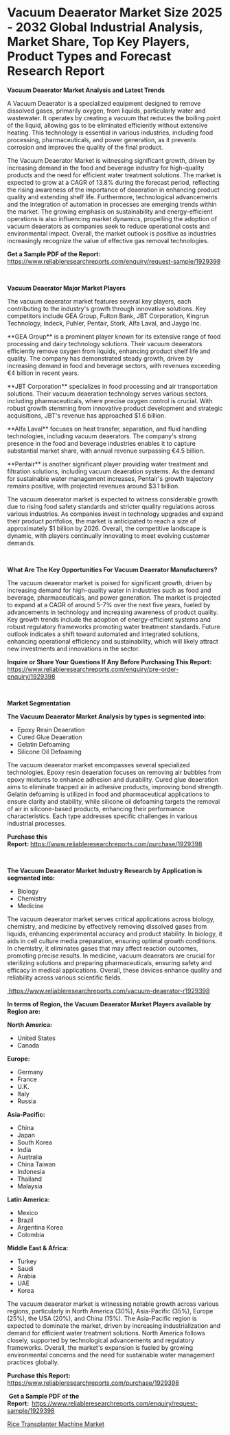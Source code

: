 <p><h1>Vacuum Deaerator Market Size 2025 - 2032 Global Industrial Analysis, Market Share, Top Key Players, Product Types and Forecast Research Report</h1></p><p><strong>Vacuum Deaerator Market Analysis and Latest Trends</strong></p>
<p><p>A Vacuum Deaerator is a specialized equipment designed to remove dissolved gases, primarily oxygen, from liquids, particularly water and wastewater. It operates by creating a vacuum that reduces the boiling point of the liquid, allowing gas to be eliminated efficiently without extensive heating. This technology is essential in various industries, including food processing, pharmaceuticals, and power generation, as it prevents corrosion and improves the quality of the final product.</p><p>The Vacuum Deaerator Market is witnessing significant growth, driven by increasing demand in the food and beverage industry for high-quality products and the need for efficient water treatment solutions. The market is expected to grow at a CAGR of 13.8% during the forecast period, reflecting the rising awareness of the importance of deaeration in enhancing product quality and extending shelf life. Furthermore, technological advancements and the integration of automation in processes are emerging trends within the market. The growing emphasis on sustainability and energy-efficient operations is also influencing market dynamics, propelling the adoption of vacuum deaerators as companies seek to reduce operational costs and environmental impact. Overall, the market outlook is positive as industries increasingly recognize the value of effective gas removal technologies.</p></p>
<p><strong>Get a Sample PDF of the Report:&nbsp;</strong> <a href="https://www.reliableresearchreports.com/enquiry/request-sample/1929398?utm_campaign=3084&utm_medium=2&utm_source=Github&utm_content=ia&utm_term=29032025&utm_id=vacuum-deaerator">https://www.reliableresearchreports.com/enquiry/request-sample/1929398</a></p>
<p>&nbsp;</p>
<p><strong>Vacuum Deaerator Major Market Players</strong></p>
<p><p>The vacuum deaerator market features several key players, each contributing to the industry's growth through innovative solutions. Key competitors include GEA Group, Fulton Bank, JBT Corporation, Kingrun Technology, Indeck, Puhler, Pentair, Stork, Alfa Laval, and Jaygo Inc.</p><p>**GEA Group** is a prominent player known for its extensive range of food processing and dairy technology solutions. Their vacuum deaerators efficiently remove oxygen from liquids, enhancing product shelf life and quality. The company has demonstrated steady growth, driven by increasing demand in food and beverage sectors, with revenues exceeding €4 billion in recent years.</p><p>**JBT Corporation** specializes in food processing and air transportation solutions. Their vacuum deaeration technology serves various sectors, including pharmaceuticals, where precise oxygen control is crucial. With robust growth stemming from innovative product development and strategic acquisitions, JBT's revenue has approached $1.6 billion.</p><p>**Alfa Laval** focuses on heat transfer, separation, and fluid handling technologies, including vacuum deaerators. The company's strong presence in the food and beverage industries enables it to capture substantial market share, with annual revenue surpassing €4.5 billion.</p><p>**Pentair** is another significant player providing water treatment and filtration solutions, including vacuum deaeration systems. As the demand for sustainable water management increases, Pentair's growth trajectory remains positive, with projected revenues around $3.1 billion.</p><p>The vacuum deaerator market is expected to witness considerable growth due to rising food safety standards and stricter quality regulations across various industries. As companies invest in technology upgrades and expand their product portfolios, the market is anticipated to reach a size of approximately $1 billion by 2026. Overall, the competitive landscape is dynamic, with players continually innovating to meet evolving customer demands.</p></p>
<p>&nbsp;</p>
<p><strong>What Are The Key Opportunities For Vacuum Deaerator Manufacturers?</strong></p>
<p><p>The vacuum deaerator market is poised for significant growth, driven by increasing demand for high-quality water in industries such as food and beverage, pharmaceuticals, and power generation. The market is projected to expand at a CAGR of around 5-7% over the next five years, fueled by advancements in technology and increasing awareness of product quality. Key growth trends include the adoption of energy-efficient systems and robust regulatory frameworks promoting water treatment standards. Future outlook indicates a shift toward automated and integrated solutions, enhancing operational efficiency and sustainability, which will likely attract new investments and innovations in the sector.</p></p>
<p><strong>Inquire or Share Your Questions If Any Before Purchasing This Report:</strong> <a href="https://www.reliableresearchreports.com/enquiry/pre-order-enquiry/1929398?utm_campaign=3084&utm_medium=2&utm_source=Github&utm_content=ia&utm_term=29032025&utm_id=vacuum-deaerator">https://www.reliableresearchreports.com/enquiry/pre-order-enquiry/1929398</a></p>
<p>&nbsp;</p>
<p><strong>Market Segmentation</strong></p>
<p><strong>The Vacuum Deaerator Market Analysis by types is segmented into:</strong></p>
<p><ul><li>Epoxy Resin Deaeration</li><li>Cured Glue Deaeration</li><li>Gelatin Defoaming</li><li>Silicone Oil Defoaming</li></ul></p>
<p><p>The vacuum deaerator market encompasses several specialized technologies. Epoxy resin deaeration focuses on removing air bubbles from epoxy mixtures to enhance adhesion and durability. Cured glue deaeration aims to eliminate trapped air in adhesive products, improving bond strength. Gelatin defoaming is utilized in food and pharmaceutical applications to ensure clarity and stability, while silicone oil defoaming targets the removal of air in silicone-based products, enhancing their performance characteristics. Each type addresses specific challenges in various industrial processes.</p></p>
<p><strong>Purchase this Report:&nbsp;</strong><a href="https://www.reliableresearchreports.com/purchase/1929398?utm_campaign=3084&utm_medium=2&utm_source=Github&utm_content=ia&utm_term=29032025&utm_id=vacuum-deaerator">https://www.reliableresearchreports.com/purchase/1929398</a></p>
<p>&nbsp;</p>
<p><strong>The Vacuum Deaerator Market Industry Research by Application is segmented into:</strong></p>
<p><ul><li>Biology</li><li>Chemistry</li><li>Medicine</li></ul></p>
<p><p>The vacuum deaerator market serves critical applications across biology, chemistry, and medicine by effectively removing dissolved gases from liquids, enhancing experimental accuracy and product stability. In biology, it aids in cell culture media preparation, ensuring optimal growth conditions. In chemistry, it eliminates gases that may affect reaction outcomes, promoting precise results. In medicine, vacuum deaerators are crucial for sterilizing solutions and preparing pharmaceuticals, ensuring safety and efficacy in medical applications. Overall, these devices enhance quality and reliability across various scientific fields.</p></p>
<p><a href="https://www.reliableresearchreports.com/vacuum-deaerator-r1929398?utm_campaign=3084&utm_medium=2&utm_source=Github&utm_content=ia&utm_term=29032025&utm_id=vacuum-deaerator">&nbsp;https://www.reliableresearchreports.com/vacuum-deaerator-r1929398</a></p>
<p><strong>In terms of Region, the Vacuum Deaerator Market Players available by Region are:</strong></p>
<p>
    <p> <strong> North America: </strong>
        <ul>
            <li>United States</li>
            <li>Canada</li>
        </ul>
        </p> 
    <p> <strong> Europe: </strong>
        <ul>
            <li>Germany</li>
            <li>France</li>
            <li>U.K.</li>
            <li>Italy</li>
            <li>Russia</li>
        </ul>
        </p> 
    <p> <strong> Asia-Pacific: </strong>
        <ul>
            <li>China</li>
            <li>Japan</li>
            <li>South Korea</li>
            <li>India</li>
            <li>Australia</li>
            <li>China Taiwan</li>
            <li>Indonesia</li>
            <li>Thailand</li>
            <li>Malaysia</li>
        </ul>
        </p> 
    <p> <strong> Latin America: </strong>
        <ul>
            <li>Mexico</li>
            <li>Brazil</li>
            <li>Argentina Korea</li>
            <li>Colombia</li>
        </ul>
        </p> 
    <p> <strong> Middle East & Africa: </strong>
        <ul>
            <li>Turkey</li>
            <li>Saudi</li>
            <li>Arabia</li>
            <li>UAE</li>
            <li>Korea</li>
        </ul>
    </p>
    </p>
<p><p>The vacuum deaerator market is witnessing notable growth across various regions, particularly in North America (30%), Asia-Pacific (35%), Europe (25%), the USA (20%), and China (15%). The Asia-Pacific region is expected to dominate the market, driven by increasing industrialization and demand for efficient water treatment solutions. North America follows closely, supported by technological advancements and regulatory frameworks. Overall, the market's expansion is fueled by growing environmental concerns and the need for sustainable water management practices globally.</p></p>
<p><strong>Purchase this Report: </strong><a href="https://www.reliableresearchreports.com/purchase/1929398?utm_campaign=3084&utm_medium=2&utm_source=Github&utm_content=ia&utm_term=29032025&utm_id=vacuum-deaerator">https://www.reliableresearchreports.com/purchase/1929398</a></p>
<p>&nbsp;<strong>Get a Sample PDF of the Report:&nbsp;&nbsp;</strong><a href="https://www.reliableresearchreports.com/enquiry/request-sample/1929398?utm_campaign=3084&utm_medium=2&utm_source=Github&utm_content=ia&utm_term=29032025&utm_id=vacuum-deaerator">https://www.reliableresearchreports.com/enquiry/request-sample/1929398</a></p>
<p><strong></strong></p>
<p><p><a href="https://github.com/daphnyvashdi/Market-Research-Report-List-1/blob/main/rice-transplanter-machine-market.md?utm_campaign=3084&utm_medium=2&utm_source=Github&utm_content=ia&utm_term=29032025&utm_id=vacuum-deaerator">Rice Transplanter Machine Market</a></p></p>